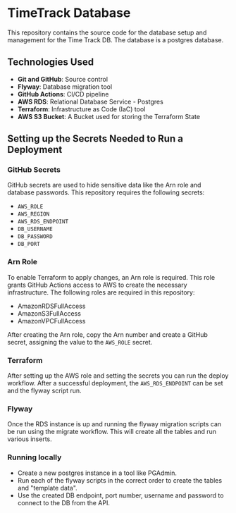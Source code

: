 # TimeTrack Database

This repository contains the source code for the database setup and management for the Time Track DB. The database is a postgres database.

## Technologies Used

- **Git and GitHub**: Source control
- **Flyway**: Database migration tool
- **GitHub Actions**: CI/CD pipeline
- **AWS RDS**: Relational Database Service - Postgres
- **Terraform**: Infrastructure as Code (IaC) tool
- **AWS S3 Bucket**: A Bucket used for storing the Terraform State

## Setting up the Secrets Needed to Run a Deployment

### GitHub Secrets
GitHub secrets are used to hide sensitive data like the Arn role and database passwords. This repository requires the following secrets:

- `AWS_ROLE`
- `AWS_REGION`
- `AWS_RDS_ENDPOINT`
- `DB_USERNAME`
- `DB_PASSWORD`
- `DB_PORT`

### Arn Role
To enable Terraform to apply changes, an Arn role is required. This role grants GitHub Actions access to AWS to create the necessary infrastructure. The following roles are required in this repository:

- AmazonRDSFullAccess
- AmazonS3FullAccess
- AmazonVPCFullAccess

After creating the Arn role, copy the Arn number and create a GitHub secret, assigning the value to the `AWS_ROLE` secret.

### Terraform
After setting up the AWS role and setting the secrets you can run the deploy workflow. After a successful deployment, the `AWS_RDS_ENDPOINT` can be set and the flyway script run.

### Flyway
Once the RDS instance is up and running the flyway migration scripts can be run using the migrate workflow. This will create all the tables and run various inserts.

### Running locally
- Create a new postgres instance in a tool like PGAdmin. 
- Run each of the flyway scripts in the correct order to create the tables and "template data".
- Use the created DB endpoint, port number, username and password to connect to the DB from the API.
